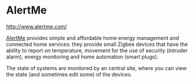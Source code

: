 # AlertMe #

http://www.alertme.com/

[AlertMe](http://www.alertme.com) provides simple and affordable home energy management and connected home services: they provide small Zigbee devices that have the ability to report on temperature, movement for the use of security (intruder alarm), energy monitoring and home automation (smart plugs).

The state of systems are monitored by an central site, where you can view the state (and sometimes edit some) of the devices.